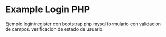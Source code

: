 # Example Login PHP
Ejemplo login/register con bootstrap php mysql 
formulario con validacion de campos. verificacion de estado de usuario.
